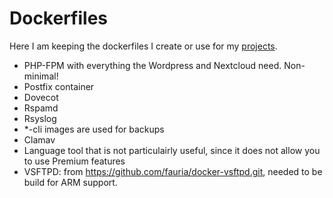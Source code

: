 # Dockerfiles

Here I am keeping the dockerfiles I create or use for my [projects](https://github.com/shaman007/home-k3s).

- PHP-FPM with everything the Wordpress and Nextcloud need. Non-minimal!
- Postfix container
- Dovecot
- Rspamd
- Rsyslog
- \*-cli images are used for backups
- Clamav
- Language tool that is not particulairly useful, since it does not allow you to use Premium features
- VSFTPD: from https://github.com/fauria/docker-vsftpd.git, needed to be build for ARM support.
